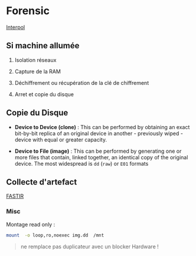 # Forensic

[Interpol](https://www.interpol.int/content/download/16243/file/Guidelines_to_Digital_Forensics_First_Responders_V7.pdf)

## Si machine allumée

1. Isolation réseaux

2. Capture de la RAM

3. Déchiffrement ou récupération de la clé de chiffrement

4. Arret et copie du disque

## Copie du Disque

* **Device to Device (clone)** : This can be performed by obtaining an exact bit-by-bit replica of an original device in another - previously wiped - device with equal or greater capacity.

* **Device to File (image)** : This can be performed by generating one or more files that contain, linked together, an identical copy of the original device. The most widespread is `dd` (`raw`) or `E01` formats

## Collecte d'artefact

[FASTIR](https://github.com/SekoiaLab/Fastir_Collector)


### Misc

Montage read only :

```bash
mount  -o loop,ro,noexec img.dd  /mnt
```
> ne remplace pas duplicateur avec un blocker Hardware !

